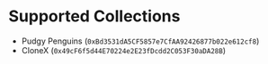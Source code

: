 # Supported Collections

* Pudgy Penguins (`0xBd3531dA5CF5857e7CfAA92426877b022e612cf8`)
* CloneX (`0x49cF6f5d44E70224e2E23fDcdd2C053F30aDA28B`)
